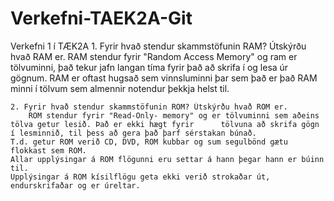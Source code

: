 # Verkefni-TAEK2A-Git
Verkefni 1 í TÆK2A
    1. Fyrir hvað stendur skammstöfunin RAM? Útskýrðu hvað RAM er.
        RAM stendur fyrir "Random Access Memory" og ram er tölvuminni, það tekur jafn langan tíma fyrir það að skrifa 	     í og lesa úr gögnum. RAM er oftast hugsað sem vinnsluminni þar sem það er það RAM minni í tölvum sem almennir	  notendur þekkja helst til.
        
    2. Fyrir hvað stendur skammstöfunin ROM? Útskýrðu hvað ROM er.
    	ROM stendur fyrir "Read-Only- memory" og er tölvuminni sem aðeins tölva getur lesið. Það er ekki hægt fyrir	     tölvuna að	skrifa gögn í lesminnið, til þess að gera það þarf sérstakan búnað.
	T.d. getur ROM verið CD, DVD, ROM kubbar og sum segulbönd gætu flokkast sem ROM.
	Allar upplýsingar á ROM flögunni eru settar á hann þegar hann er búinn til.
	Upplýsingar á ROM kísilflögu geta ekki verið strokaðar út, endurskrifaðar og er úreltar.
